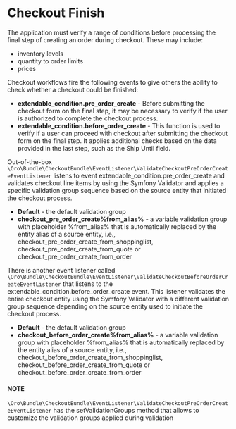 <a id="bundle-docs-commerce-checkout-bundle-checkout-finish"></a>

# Checkout Finish

The application must verify a range of conditions before processing the final step of creating an order during checkout. These may include:

- inventory levels
- quantity to order limits
- prices

Checkout workflows fire the following events to give others the ability to check whether a checkout could be finished:

- **extendable_condition.pre_order_create** - Before submitting the checkout form on the final step, it may be necessary to verify if the user is authorized to complete the checkout process.
- **extendable_condition.before_order_create** - This function is used to verify if a user can proceed with checkout after submitting the checkout form on the final step. It applies additional checks based on the data provided in the last step, such as the Ship Until field.

Out-of-the-box `\Oro\Bundle\CheckoutBundle\EventListener\ValidateCheckoutPreOrderCreateEventListener` listens to event extendable_condition.pre_order_create and validates checkout line items by using the Symfony Validator and applies a specific validation group sequence based on the source entity that initiated the checkout process.

- **Default** - the default validation group
- **checkout_pre_order_create%from_alias%** - a variable validation group with placeholder %from_alias% that is automatically replaced by the entity alias of a source entity, i.e., checkout_pre_order_create_from_shoppinglist, checkout_pre_order_create_from_quote or checkout_pre_order_create_from_order

There is another event listener called `\Oro\Bundle\CheckoutBundle\EventListener\ValidateCheckoutBeforeOrderCreateEventListener` that listens to the extendable_condition.before_order_create event. This listener validates the entire checkout entity using the Symfony Validator with a different validation group sequence depending on the source entity used to initiate the checkout process.

- **Default** - the default validation group
- **checkout_before_order_create%from_alias%** - a variable validation group with placeholder %from_alias% that is automatically replaced by the entity alias of a source entity, i.e., checkout_before_order_create_from_shoppinglist, checkout_before_order_create_from_quote or checkout_before_order_create_from_order

#### NOTE
`\Oro\Bundle\CheckoutBundle\EventListener\ValidateCheckoutPreOrderCreateEventListener` has the setValidationGroups method that allows to customize the validation groups applied during validation
